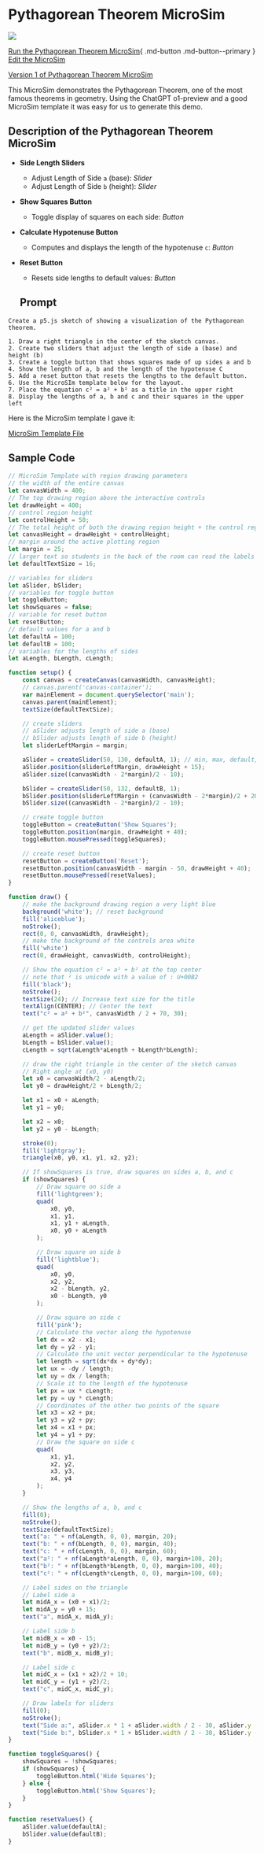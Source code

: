 # Pythagorean Theorem MicroSim

![](pythagorean-theorem.png)

[Run the Pythagorean Theorem MicroSim](./pythagorean-theorem.html){ .md-button .md-button--primary }
[Edit the MicroSim](https://editor.p5js.org/dmccreary/sketches/vmutQF9Qi)

[Version 1 of Pythagorean Theorem MicroSim](./v1.html)

This MicroSim demonstrates the Pythagorean Theorem, one of the most famous theorems in geometry.
Using the ChatGPT o1-preview and a good MicroSim template it was easy for us
to generate this demo.

## Description of the Pythagorean Theorem MicroSim

-   **Side Length Sliders**
    -   Adjust Length of Side `a` (base): *Slider*
    -   Adjust Length of Side `b` (height): *Slider*
-   **Show Squares Button**
    -   Toggle display of squares on each side: *Button*
-   **Calculate Hypotenuse Button**
    -   Computes and displays the length of the hypotenuse `c`: *Button*
-   **Reset Button**
    -   Resets side lengths to default values: *Button*
    
    ## Prompt

```linenums"0"
Create a p5.js sketch of showing a visualization of the Pythagorean theorem.

1. Draw a right triangle in the center of the sketch canvas.
2. Create two sliders that adjust the length of side a (base) and height (b)
3. Create a toggle button that shows squares made of up sides a and b
4. Show the length of a, b and the length of the hypotenuse C
5. Add a reset button that resets the lengths to the default button.
6. Use the MicroSIm template below for the layout.
7. Place the equation c² = a² + b² as a title in the upper right
8. Display the lengths of a, b and c and their squares in the upper left
```

Here is the MicroSim template I gave it:

[MicroSim Template File](../templates/microsim-2d-geometry.js)
## Sample Code

```javascript
// MicroSim Template with region drawing parameters
// the width of the entire canvas
let canvasWidth = 400;
// The top drawing region above the interactive controls
let drawHeight = 400;
// control region height
let controlHeight = 50;
// The total height of both the drawing region height + the control region height
let canvasHeight = drawHeight + controlHeight;
// margin around the active plotting region
let margin = 25;
// larger text so students in the back of the room can read the labels
let defaultTextSize = 16;

// variables for sliders
let aSlider, bSlider;
// variables for toggle button
let toggleButton;
let showSquares = false;
// variable for reset button
let resetButton;
// default values for a and b
let defaultA = 100;
let defaultB = 100;
// variables for the lengths of sides
let aLength, bLength, cLength;

function setup() {
    const canvas = createCanvas(canvasWidth, canvasHeight);
    // canvas.parent('canvas-container');
    var mainElement = document.querySelector('main');
    canvas.parent(mainElement);
    textSize(defaultTextSize);

    // create sliders
    // aSlider adjusts length of side a (base)
    // bSlider adjusts length of side b (height)
    let sliderLeftMargin = margin;

    aSlider = createSlider(50, 130, defaultA, 1); // min, max, default, step
    aSlider.position(sliderLeftMargin, drawHeight + 15);
    aSlider.size((canvasWidth - 2*margin)/2 - 10);

    bSlider = createSlider(50, 132, defaultB, 1);
    bSlider.position(sliderLeftMargin + (canvasWidth - 2*margin)/2 + 20, drawHeight + 15);
    bSlider.size((canvasWidth - 2*margin)/2 - 10);

    // create toggle button
    toggleButton = createButton('Show Squares');
    toggleButton.position(margin, drawHeight + 40);
    toggleButton.mousePressed(toggleSquares);

    // create reset button
    resetButton = createButton('Reset');
    resetButton.position(canvasWidth - margin - 50, drawHeight + 40);
    resetButton.mousePressed(resetValues);
}

function draw() {
    // make the background drawing region a very light blue
    background('white'); // reset background
    fill('aliceblue');
    noStroke();
    rect(0, 0, canvasWidth, drawHeight);
    // make the background of the controls area white
    fill('white')
    rect(0, drawHeight, canvasWidth, controlHeight);

    // Show the equation c² = a² + b² at the top center
    // note that ² is unicode with a value of : U+00B2
    fill('black');
    noStroke();
    textSize(24); // Increase text size for the title
    textAlign(CENTER); // Center the text
    text("c² = a² + b²", canvasWidth / 2 + 70, 30);

    // get the updated slider values
    aLength = aSlider.value();
    bLength = bSlider.value();
    cLength = sqrt(aLength*aLength + bLength*bLength);

    // draw the right triangle in the center of the sketch canvas
    // Right angle at (x0, y0)
    let x0 = canvasWidth/2 - aLength/2;
    let y0 = drawHeight/2 + bLength/2;

    let x1 = x0 + aLength;
    let y1 = y0;

    let x2 = x0;
    let y2 = y0 - bLength;

    stroke(0);
    fill('lightgray');
    triangle(x0, y0, x1, y1, x2, y2);

    // If showSquares is true, draw squares on sides a, b, and c
    if (showSquares) {
        // Draw square on side a
        fill('lightgreen');
        quad(
            x0, y0,
            x1, y1,
            x1, y1 + aLength,
            x0, y0 + aLength
        );

        // Draw square on side b
        fill('lightblue');
        quad(
            x0, y0,
            x2, y2,
            x2 - bLength, y2,
            x0 - bLength, y0
        );

        // Draw square on side c
        fill('pink');
        // Calculate the vector along the hypotenuse
        let dx = x2 - x1;
        let dy = y2 - y1;
        // Calculate the unit vector perpendicular to the hypotenuse
        let length = sqrt(dx*dx + dy*dy);
        let ux = -dy / length;
        let uy = dx / length;
        // Scale it to the length of the hypotenuse
        let px = ux * cLength;
        let py = uy * cLength;
        // Coordinates of the other two points of the square
        let x3 = x2 + px;
        let y3 = y2 + py;
        let x4 = x1 + px;
        let y4 = y1 + py;
        // Draw the square on side c
        quad(
            x1, y1,
            x2, y2,
            x3, y3,
            x4, y4
        );
    }

    // Show the lengths of a, b, and c
    fill(0);
    noStroke();
    textSize(defaultTextSize);
    text("a: " + nf(aLength, 0, 0), margin, 20);
    text("b: " + nf(bLength, 0, 0), margin, 40);
    text("c: " + nf(cLength, 0, 0), margin, 60);
    text("a²: " + nf(aLength*aLength, 0, 0), margin+100, 20);
    text("b²: " + nf(bLength*bLength, 0, 0), margin+100, 40);
    text("c²: " + nf(cLength*cLength, 0, 0), margin+100, 60);

    // Label sides on the triangle
    // Label side a
    let midA_x = (x0 + x1)/2;
    let midA_y = y0 + 15;
    text("a", midA_x, midA_y);

    // Label side b
    let midB_x = x0 - 15;
    let midB_y = (y0 + y2)/2;
    text("b", midB_x, midB_y);

    // Label side c
    let midC_x = (x1 + x2)/2 + 10;
    let midC_y = (y1 + y2)/2;
    text("c", midC_x, midC_y);

    // Draw labels for sliders
    fill(0);
    noStroke();
    text("Side a:", aSlider.x * 1 + aSlider.width / 2 - 30, aSlider.y - 5);
    text("Side b:", bSlider.x * 1 + bSlider.width / 2 - 30, bSlider.y - 5);
}

function toggleSquares() {
    showSquares = !showSquares;
    if (showSquares) {
        toggleButton.html('Hide Squares');
    } else {
        toggleButton.html('Show Squares');
    }
}

function resetValues() {
    aSlider.value(defaultA);
    bSlider.value(defaultB);
}
```